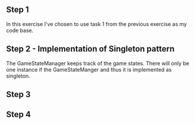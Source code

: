 ## Step 1
In this exercise I've chosen to use task 1 from the previous exercise as my code base.
## Step 2 - Implementation of Singleton pattern
The GameStateManager keeps track of the game states. There will only be one instance if the GameStateManger and thus it is implemented as singleton.
## Step 3
## Step 4

